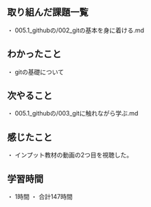 ## 取り組んだ課題一覧
・ 005.1_githubの/002_gitの基本を身に着ける.md
## わかったこと
・ gitの基礎について
## 次やること
・ 005.1_githubの/003_gitに触れながら学ぶ.md
## 感じたこと
・ インプット教材の動画の2つ目を視聴した。
## 学習時間
・ 1時間
・ 合計147時間
